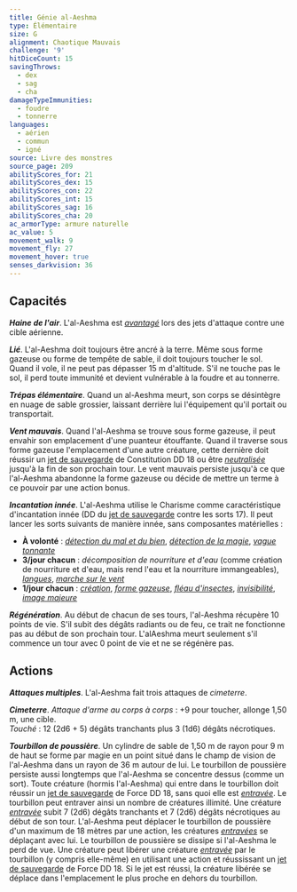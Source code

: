```yaml
---
title: Génie al-Aeshma
type: Élémentaire
size: G
alignment: Chaotique Mauvais
challenge: '9'
hitDiceCount: 15
savingThrows:
  - dex
  - sag
  - cha
damageTypeImmunities:
  - foudre
  - tonnerre
languages:
  - aérien
  - commun
  - igné
source: Livre des monstres
source_page: 209
abilityScores_for: 21
abilityScores_dex: 15
abilityScores_con: 22
abilityScores_int: 15
abilityScores_sag: 16
abilityScores_cha: 20
ac_armorType: armure naturelle
ac_value: 5
movement_walk: 9
movement_fly: 27
movement_hover: true
senses_darkvision: 36
---
```

## Capacités
_**Haine de l'air**_. L'al-Aeshma est [_avantagé_](/utiliser-les-caracteristiques/#avantage-et-desavantage) lors des jets d'attaque contre une cible aérienne.

_**Lié**_. L'al-Aeshma doit toujours être ancré à la terre. Même sous forme gazeuse ou forme de tempête de sable, il doit toujours toucher le sol. Quand il vole, il ne peut pas dépasser 15 m d'altitude. S'il ne touche pas le sol, il perd toute immunité et devient vulnérable à la foudre et au tonnerre.

_**Trépas élémentaire**_. Quand un al-Aeshma meurt, son corps se désintègre en nuage de sable grossier, laissant derrière lui l'équipement qu'il portait ou transportait.

_**Vent mauvais**_. Quand l'al-Aeshma se trouve sous forme gazeuse, il peut envahir son emplacement d'une puanteur étouffante. Quand il traverse sous forme gazeuse l'emplacement d'une autre créature, cette dernière doit réussir un [jet de sauvegarde](/utiliser-les-caracteristiques/#jets-de-sauvegarde) de Constitution DD 18 ou être [_neutralisée_](/gerer-la-sante-du-personnage/#neutralise) jusqu'à la fin de son prochain tour. Le vent mauvais persiste jusqu'à ce que l'al-Aeshma abandonne la forme gazeuse ou décide de mettre un terme à ce pouvoir par une action bonus.

_**Incantation innée**_. L'al-Aeshma utilise le Charisme comme caractéristique d'incantation innée (DD du [jet de sauvegarde](/utiliser-les-caracteristiques/#jets-de-sauvegarde) contre les sorts 17). Il peut lancer les sorts suivants de manière innée, sans composantes matérielles :
* **À volonté** : [_détection du mal et du bien_](/grimoire/detection-du-mal-et-du-bien/), [_détection de la magie_](/grimoire/detection-de-la-magie/), [_vague tonnante_](/grimoire/vague-tonnante/)
* **3/jour chacun** : _décomposition de nourriture et d'eau_ (comme création de nourriture et d'eau, mais rend l'eau et la nourriture immangeables), [_langues_](/grimoire/langues/), [_marche sur le vent_](/grimoire/marche-sur-le-vent/)
* **1/jour chacun** : [_création_](/grimoire/creation/), [_forme gazeuse_](/grimoire/forme-gazeuse/), [_fléau d'insectes_](/grimoire/fleau-d-insectes/), [_invisibilité_](/grimoire/invisibilite/), [_image majeure_](/grimoire/image-majeure/)

_**Régénération**_. Au début de chacun de ses tours, l'al-Aeshma récupère 10 points de vie. S'il subit des dégâts radiants ou de feu, ce trait ne fonctionne pas au début de son prochain tour. L'alAeshma meurt seulement s'il commence un tour avec 0 point de vie et ne se régénère pas.

## Actions
_**Attaques multiples**_. L'al-Aeshma fait trois attaques de _cimeterre_.

_**Cimeterre**_. _Attaque d'arme au corps à corps_ : +9 pour toucher, allonge 1,50 m, une cible.  
_Touché_ : 12 (2d6 + 5) dégâts tranchants plus 3 (1d6) dégâts nécrotiques.

_**Tourbillon de poussière**_. Un cylindre de sable de 1,50 m de rayon pour 9 m de haut se forme par magie en un point situé dans le champ de vision de l'al-Aeshma dans un rayon de 36 m autour de lui. Le tourbillon de poussière persiste aussi longtemps que l'al-Aeshma se concentre dessus (comme un sort). Toute créature (hormis l'al-Aeshma) qui entre dans le tourbillon doit réussir un [jet de sauvegarde](/utiliser-les-caracteristiques/#jets-de-sauvegarde) de Force DD 18, sans quoi elle est [_entravée_](/gerer-la-sante-du-personnage/#entrave). Le tourbillon peut entraver ainsi un nombre de créatures illimité. Une créature [_entravée_](/gerer-la-sante-du-personnage/#entrave) subit 7 (2d6) dégâts tranchants et 7 (2d6) dégâts nécrotiques au début de son tour. L'al-Aeshma peut déplacer le tourbillon de poussière d'un maximum de 18 mètres par une action, les créatures [_entravées_](/gerer-la-sante-du-personnage/#entrave) se déplaçant avec lui. Le tourbillon de poussière se dissipe si l'al-Aeshma le perd de vue. Une créature peut libérer une créature [_entravée_](/gerer-la-sante-du-personnage/#entrave) par le tourbillon (y compris elle-même) en utilisant une action et réussissant un [jet de sauvegarde](/utiliser-les-caracteristiques/#jets-de-sauvegarde) de Force DD 18. Si le jet est réussi, la créature libérée se déplace dans l'emplacement le plus proche en dehors du tourbillon.

